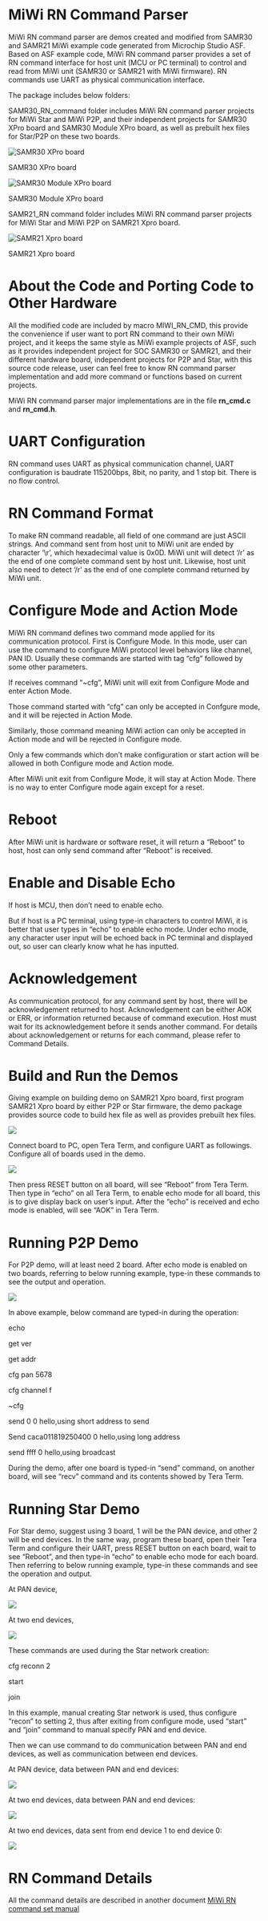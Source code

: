 # MiWi RN Command Parser
MiWi RN command parser are demos created and modified from SAMR30 and SAMR21 MiWi example code generated from Microchip Studio ASF. Based on ASF example code, MiWi RN command parser provides a set of RN command interface for host unit (MCU or PC terminal) to control and read from MiWi unit (SAMR30 or SAMR21 with MiWi firmware). RN commands use UART as physical communication interface.

The package includes below folders:

SAMR30_RN_command folder includes MiWi RN command parser projects for MiWi Star and MiWi P2P, and their independent projects for SAMR30 XPro board and SAMR30 Module XPro board, as well as prebuilt hex files for Star/P2P on these two boards.

![SAMR30 XPro board](images/samr30-xpro-1.jpg)

SAMR30 XPro board

![SAMR30 Module XPro board](images/samr30m-xpro.jpg)

SAMR30 Module XPro board

SAMR21_RN command folder includes MiWi RN command parser projects for MiWi Star and MiWi P2P on SAMR21 Xpro board.

![SAMR21 Xpro board](images/samr21_xplained_pro.jpg)

SAMR21 Xpro board

# About the Code and Porting Code to Other Hardware

All the modified code are included by macro MIWI_RN_CMD, this provide the convenience if user want to port RN command to their own MiWi project, and it keeps the same style as MiWi example projects of ASF, such as it provides independent project for SOC SAMR30 or SAMR21, and their different hardware board, independent projects for P2P and Star, with this source code release, user can feel free to know RN command parser implementation and add more command or functions based on current projects.

MiWi RN command parser major implementations are in the file **rn_cmd.c** and **rn_cmd.h**.

# UART Configuration

RN command uses UART as physical communication channel, UART configuration is baudrate 115200bps, 8bit, no parity, and 1 stop bit. There is no flow control.

# RN Command Format

To make RN command readable, all field of one command are just ASCII strings. And command sent  from host unit to MiWi unit are ended by character ‘\r’, which hexadecimal value is 0x0D. MiWi unit  will detect ‘/r’ as the end of one complete command sent by host unit. Likewise, host unit also need to detect ‘/r’ as the end of one complete command returned by MiWi unit.

# Configure Mode and Action Mode

MiWi RN command defines two command mode applied for its communication protocol. First is Configure Mode. In this mode, user can use the command to configure MiWi protocol level behaviors like channel, PAN ID. Usually these commands are started with tag “cfg” followed by some other parameters.

If receives command “~cfg”, MiWi unit will exit from Configure Mode and enter Action Mode.

Those command started with “cfg” can only be accepted in Confgure mode, and it will be rejected in Action Mode.

Similarly, those command meaning MiWi action can only be accepted in Action mode and will be rejected in Configure mode.

Only a few commands which don’t make configuration or start action will be allowed in both Configure mode and Action mode.

After MiWi unit exit from Configure Mode, it will stay at Action Mode. There is no way to enter Configure mode again except for a reset.

# Reboot

After MiWi unit is hardware or software reset, it will return a “Reboot” to host, host can only send command after “Reboot” is received.

# Enable and Disable Echo

If host is MCU, then don’t need to enable echo.

But if host is a PC terminal, using type-in characters to control MiWi, it is better that user types in “echo” to enable echo mode. Under echo mode, any character user input will be echoed back in PC terminal and displayed out, so user can clearly know what he has inputted.

# Acknowledgement

As communication protocol, for any command sent by host, there will be acknowledgement returned to host. Acknowledgement can be either AOK or ERR, or information returned because of command execution. Host must wait for its acknowledgement before it sends another command. For details about acknowledgement or returns for each command, please refer to Command Details.

# Build and Run the Demos

Giving example on building demo on SAMR21 Xpro board, first program SAMR21 Xpro board by either P2P or Star firmware, the demo package provides source code to build hex file as well as provides prebuilt hex files.

![](images/programming.jpg)

Connect board to PC, open Tera Term, and configure UART as followings. Configure all of boards used in the demo.

![](images/teraterm.jpg)

Then press RESET button on all board, will see “Reboot” from Tera Term. Then type in “echo” on all Tera Term, to enable echo mode for all board, this is to give display back on user’s input. After the “echo” is received and echo mode is enabled, will see “AOK” in Tera Term.

# Running P2P Demo

For P2P demo, will at least need 2 board. After echo mode is enabled on two boards, referring to below running example, type-in these commands to see the output and operation.

![](images/sc_p2p.jpg)

In above example, below command are typed-in during the operation:

echo

get ver

get addr

cfg pan 5678

cfg channel f

~cfg

send 0 0 hello,using short address to send

Send caca011819250400 0 hello,using long address

send ffff 0 hello,using broadcast

During the demo, after one board is typed-in “send” command, on another board, will see “recv” command and its contents showed by Tera Term. 

# Running Star Demo

For Star demo, suggest using 3 board, 1 will be the PAN device, and other 2 will be end devices. In the same way, program these board, open their Tera Term and configure their UART, press RESET button on each board, wait to see “Reboot”, and then type-in “echo” to enable echo mode for each board. Then referring to below running example, type-in these commands and see the operation and output.

At PAN device,

![](images/sc_star_form_pan.jpg)

At two end devices, 

![](images/sc_star_form_ed.jpg)

These commands are used during the Star network creation:

cfg reconn 2

start

join

In this example, manual creating Star network is used, thus configure “recon” to setting 2, thus after exiting from configure mode, used “start” and “join” command to manual specify PAN and end device.

Then we can use command to do communication between PAN and end devices, as well as communication between end devices.

At PAN device, data between PAN and end devices:

![](images/sc_star_data_pan.jpg)

At two end devices, data between PAN and end devices:

![](images/sc_star_data_eds.jpg)

At two end devices, data sent from end device 1 to end device 0:

![](images/sc_star_data_edxtoy.jpg)

# RN Command Details

All the command details are described in another document [MiWi RN command set manual](rncmd.md)

